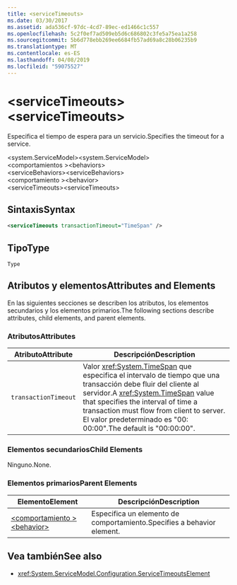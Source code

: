 ```yaml
---
title: <serviceTimeouts>
ms.date: 03/30/2017
ms.assetid: ada536cf-97dc-4cd7-89ec-ed1466c1c557
ms.openlocfilehash: 5c2f0ef7ad509eb5d6c686802c3fe5a75ea1a258
ms.sourcegitcommit: 5b6d778ebb269ee6684fb57ad69a8c28b06235b9
ms.translationtype: MT
ms.contentlocale: es-ES
ms.lasthandoff: 04/08/2019
ms.locfileid: "59075527"
---
```

# <a name="servicetimeouts"></a><span data-ttu-id="97ab9-101">\<serviceTimeouts></span><span class="sxs-lookup"><span data-stu-id="97ab9-101">\<serviceTimeouts></span></span>
<span data-ttu-id="97ab9-102">Especifica el tiempo de espera para un servicio.</span><span class="sxs-lookup"><span data-stu-id="97ab9-102">Specifies the timeout for a service.</span></span>  
  
 <span data-ttu-id="97ab9-103">\<system.ServiceModel></span><span class="sxs-lookup"><span data-stu-id="97ab9-103">\<system.ServiceModel></span></span>  
<span data-ttu-id="97ab9-104">\<comportamientos ></span><span class="sxs-lookup"><span data-stu-id="97ab9-104">\<behaviors></span></span>  
<span data-ttu-id="97ab9-105">\<serviceBehaviors></span><span class="sxs-lookup"><span data-stu-id="97ab9-105">\<serviceBehaviors></span></span>  
<span data-ttu-id="97ab9-106">\<comportamiento ></span><span class="sxs-lookup"><span data-stu-id="97ab9-106">\<behavior></span></span>  
<span data-ttu-id="97ab9-107">\<serviceTimeouts></span><span class="sxs-lookup"><span data-stu-id="97ab9-107">\<serviceTimeouts></span></span>  
  
## <a name="syntax"></a><span data-ttu-id="97ab9-108">Sintaxis</span><span class="sxs-lookup"><span data-stu-id="97ab9-108">Syntax</span></span>  
  
```xml  
<serviceTimeouts transactionTimeout="TimeSpan" />
```  
  
## <a name="type"></a><span data-ttu-id="97ab9-109">Tipo</span><span class="sxs-lookup"><span data-stu-id="97ab9-109">Type</span></span>  
 `Type`  
  
## <a name="attributes-and-elements"></a><span data-ttu-id="97ab9-110">Atributos y elementos</span><span class="sxs-lookup"><span data-stu-id="97ab9-110">Attributes and Elements</span></span>  
 <span data-ttu-id="97ab9-111">En las siguientes secciones se describen los atributos, los elementos secundarios y los elementos primarios.</span><span class="sxs-lookup"><span data-stu-id="97ab9-111">The following sections describe attributes, child elements, and parent elements.</span></span>  
  
### <a name="attributes"></a><span data-ttu-id="97ab9-112">Atributos</span><span class="sxs-lookup"><span data-stu-id="97ab9-112">Attributes</span></span>  
  
|<span data-ttu-id="97ab9-113">Atributo</span><span class="sxs-lookup"><span data-stu-id="97ab9-113">Attribute</span></span>|<span data-ttu-id="97ab9-114">Descripción</span><span class="sxs-lookup"><span data-stu-id="97ab9-114">Description</span></span>|  
|---------------|-----------------|  
|`transactionTimeout`|<span data-ttu-id="97ab9-115">Valor <xref:System.TimeSpan> que especifica el intervalo de tiempo que una transacción debe fluir del cliente al servidor.</span><span class="sxs-lookup"><span data-stu-id="97ab9-115">A <xref:System.TimeSpan> value that specifies the interval of time a transaction must flow from client to server.</span></span> <span data-ttu-id="97ab9-116">El valor predeterminado es "00: 00:00".</span><span class="sxs-lookup"><span data-stu-id="97ab9-116">The default is "00:00:00".</span></span>|  
  
### <a name="child-elements"></a><span data-ttu-id="97ab9-117">Elementos secundarios</span><span class="sxs-lookup"><span data-stu-id="97ab9-117">Child Elements</span></span>  
 <span data-ttu-id="97ab9-118">Ninguno.</span><span class="sxs-lookup"><span data-stu-id="97ab9-118">None.</span></span>  
  
### <a name="parent-elements"></a><span data-ttu-id="97ab9-119">Elementos primarios</span><span class="sxs-lookup"><span data-stu-id="97ab9-119">Parent Elements</span></span>  
  
|<span data-ttu-id="97ab9-120">Elemento</span><span class="sxs-lookup"><span data-stu-id="97ab9-120">Element</span></span>|<span data-ttu-id="97ab9-121">Descripción</span><span class="sxs-lookup"><span data-stu-id="97ab9-121">Description</span></span>|  
|-------------|-----------------|  
|[<span data-ttu-id="97ab9-122">\<comportamiento ></span><span class="sxs-lookup"><span data-stu-id="97ab9-122">\<behavior></span></span>](../../../../../docs/framework/configure-apps/file-schema/wcf/behavior-of-endpointbehaviors.md)|<span data-ttu-id="97ab9-123">Especifica un elemento de comportamiento.</span><span class="sxs-lookup"><span data-stu-id="97ab9-123">Specifies a behavior element.</span></span>|  
  
## <a name="see-also"></a><span data-ttu-id="97ab9-124">Vea también</span><span class="sxs-lookup"><span data-stu-id="97ab9-124">See also</span></span>

- <xref:System.ServiceModel.Configuration.ServiceTimeoutsElement>
